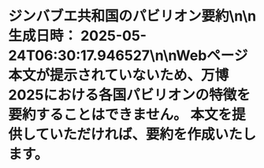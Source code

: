 # ジンバブエ共和国のパビリオン要約\n\n**生成日時：** 2025-05-24T06:30:17.946527\n\nWebページ本文が提示されていないため、万博2025における各国パビリオンの特徴を要約することはできません。  本文を提供していただければ、要約を作成いたします。